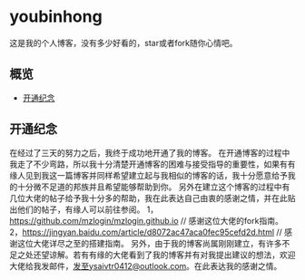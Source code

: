 # youbinhong

这是我的个人博客，没有多少好看的，star或者fork随你心情吧。

## 概览

<!-- vim-markdown-toc GFM -->

* [开通纪念](#开通纪念)

<!-- vim-markdown-toc -->

## 开通纪念

   在经过了三天的努力之后，我终于成功地开通了我的博客。
   在开通博客的过程中我走了不少弯路，所以我十分清楚开通博客的困难与接受指导的重要性，如果有有缘人见到我这一篇博客并同样希望建立起与我相似的博客的话，我十分愿意给予我的十分微不足道的邦族并且希望能够帮助到你。
   另外在建立这个博客的过程中有几位大佬的帖子给予我十分多的帮助，我在此表达自己由衷的感谢之情，并在此贴出他们的帖子，有缘人可以前往参阅。
   1，https://github.com/mzlogin/mzlogin.github.io
   // 感谢这位大佬的fork指南。
   2，https://jingyan.baidu.com/article/d8072ac47aca0fec95cefd2d.html
   // 感谢这位大佬详尽之至的搭建指南。
   另外，由于我的博客尚属刚刚建立，有许多不足之处还望谅解。若有有缘的大佬看到了我的博客并有对我提出建议的想法，欢迎大佬给我发邮件，发至ysaivtr0412@outlook.com。在此表达我的感谢之情。
